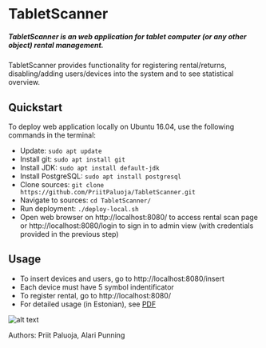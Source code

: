 # TabletScanner

##### TabletScanner is an web application for tablet computer (or any other object) rental management.
 
TabletScanner provides functionality for registering rental/returns, disabling/adding users/devices into the system and to see statistical overview.

## Quickstart
To deploy web application locally on Ubuntu 16.04, use the following commands in the terminal:
* Update: `sudo apt update`
* Install git: `sudo apt install git`
* Install JDK: `sudo apt install default-jdk`
* Install PostgreSQL: `sudo apt install postgresql`
* Clone sources: `git clone https://github.com/PriitPaluoja/TabletScanner.git`
* Navigate to sources: `cd TabletScanner/`
* Run deployment: `./deploy-local.sh`
* Open web browser on http://localhost:8080/ to access rental scan page or http://localhost:8080/login to sign in to admin view (with credentials provided in the previous step)
## Usage
* To insert devices and users, go to http://localhost:8080/insert 
* Each device must have 5 symbol indentificator
* To register rental, go to http://localhost:8080/
* For detailed usage (in Estonian), see [PDF](TabletScanner/Seadmete_laenutamine_ja_tagastamine.pdf)


![alt text](TabletScanner/usage.jpg)

Authors: Priit Paluoja, Alari Punning